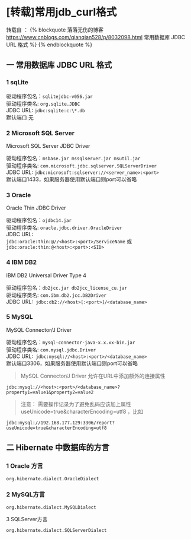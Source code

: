 # [转载]常用jdb_curl格式


转载自  ：
{% blockquote 落落无伤的博客 https://www.cnblogs.com/qianqian528/p/8032098.html 常用数据库 JDBC URL 格式 %}
{% endblockquote %}

 

## 一 常用数据库 JDBC URL 格式
### 1 sqLite
 驱动程序包名：`sqlitejdbc-v056.jar`  
驱动程序类名: `org.sqlite.JDBC`  
JDBC URL: `jdbc:sqlite:c:\*.db`  
默认端口 无
 
### 2 Microsoft SQL Server
Microsoft SQL Server JDBC Driver 
 
驱动程序包名：`msbase.jar mssqlserver.jar msutil.jar`  
驱动程序类名: `com.microsoft.jdbc.sqlserver.SQLServerDriver`  
JDBC URL: `jdbc:microsoft:sqlserver://<server_name>:<port>`  
默认端口1433，如果服务器使用默认端口则port可以省略

 
### 3 Oracle
Oracle Thin JDBC Driver
 
驱动程序包名：`ojdbc14.jar`  
驱动程序类名: `oracle.jdbc.driver.OracleDriver`  
JDBC URL:  
`jdbc:oracle:thin:@//<host>:<port>/ServiceName`  或  
`jdbc:oracle:thin:@<host>:<port>:<SID>`
 
### 4 IBM DB2
IBM DB2 Universal Driver Type 4
 
驱动程序包名：`db2jcc.jar db2jcc_license_cu.jar`  
驱动程序类名: `com.ibm.db2.jcc.DB2Driver`  
JDBC URL:` jdbc:db2://<host>[:<port>]/<database_name>`  

 
### 5 MySQL
MySQL Connector/J Driver
 
驱动程序包名：`mysql-connector-java-x.x.xx-bin.jar`  
驱动程序类名: `com.mysql.jdbc.Driver`  
JDBC URL:` jdbc:mysql://<host>:<port>/<database_name>`  
默认端口3306，如果服务器使用默认端口则port可以省略  

>MySQL Connector/J Driver 允许在URL中添加额外的连接属性  
```  
jdbc:mysql://<host>:<port>/<database_name>?property1=value1&property2=value2
```    
>注意： 需要操作记录为了避免乱码应该加上属性 useUnicode=true&characterEncoding=utf8 ，比如  
```  
jdbc:mysql://192.168.177.129:3306/report?useUnicode=true&characterEncoding=utf8
``` 


## 二 Hibernate 中数据库的方言  
### 1 Oracle 方言
```
org.hibernate.dialect.OracleDialect
```
### 2 MySQL方言
```
org.hibernate.dialect.MySQLDialect
```
3 SQLServer方言
```
org.hibernate.dialect.SQLServerDialect
```

